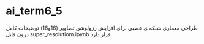 # ai_term6_5
طراحی معماری شبکه ی عصبی برای افزایش رزولوشن تصاویر (16و16)
توضیحات کامل درون فایل super_resolutiom.ipynb قرار دارد.
